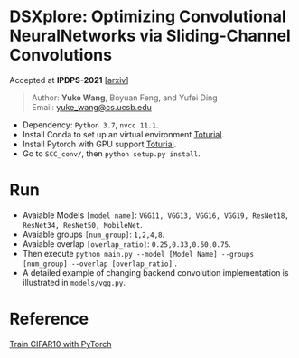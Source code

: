 <!-- # Train CIFAR10 with PyTorch -->

# DSXplore: Optimizing Convolutional NeuralNetworks via Sliding-Channel Convolutions
Accepted at **IPDPS-2021** [[arxiv](https://arxiv.org/abs/2101.00745)]

> Author: **Yuke Wang**, Boyuan Feng, and Yufei Ding \
> Email: yuke_wang@cs.ucsb.edu

+ Dependency: `Python 3.7`, `nvcc 11.1`.
+ Install Conda to set up an virtual environment [Toturial](https://www.digitalocean.com/community/tutorials/how-to-install-anaconda-on-ubuntu-18-04-quickstart).
+ Install Pytorch with GPU support [Toturial](https://pytorch.org/get-started/locally/).
+ Go to ``SCC_conv/``, then ``python setup.py install``.


# Run
+ Avaiable Models ``[model name]``: ``VGG11, VGG13, VGG16, VGG19, ResNet18, ResNet34, ResNet50, MobileNet``.
+ Avaiable groups ``[num_group]``: ``1,2,4,8``.
+ Avaiable overlap ``[overlap_ratio]``: ``0.25,0.33,0.50,0.75``.
+ Then execute ``python main.py --model [Model Name] --groups [num_group] --overlap [overlap_ratio]`` .
+ A detailed example of changing backend convolution implementation is illustrated in `models/vgg.py`.


# Reference
[Train CIFAR10 with PyTorch](https://github.com/kuangliu/pytorch-cifar.git)
